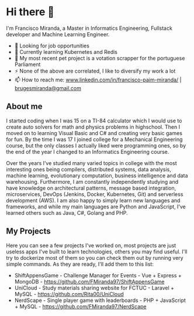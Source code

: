 # Hi there 👋

I'm Francisco Miranda, a Master in Informatics Engineering, Fullstack developer and Machine Learning Engineer.

- 🔭 Looking for job opportunities
- 🌱 Currently learning Kubernetes and Redis
- 🤔 My most recent pet project is a votation scrapper for the portuguese Parliament
- ⚡ None of the above are correlated, I like to diversify my work a lot
- 📫 How to reach me: www.linkedin.com/in/francisco-paim-miranda/ | brugesmiranda@gmail.com

## About me

I started coding when I was 15 on a TI-84 calculator which I would use to create auto solvers for math and physics problems in highschool. Then I moved on to learning Visual Basic and C# and creating very basic games for fun. By the time I was 17 I joined college for a Mechanical Engineering course, but the only classes I actually liked were programming ones, so by the end of the year I changed to an Informatics Engineering course. 

Over the years I’ve studied many varied topics in college with the most interesting ones being compilers, distributed systems, data analysis, machine learning, evolutionary computation, business intelligence and data warehousing. Furthermore, I am constantly independently studying and have knowledge on architectural patterns, message based integration, microservices, DevOps (Jenkins, Docker, Kubernetes, Git) and serverless development (AWS). I am also happy to simply learn new languages and frameworks, and while my main languages are Python and JavaScript, I’ve learned others such as Java, C#, Golang and PHP.


## My Projects
Here you can see a few projects I've worked on, most projects are just useless apps I've built to learn technologies, others you may find useful. I'll try to dockerize most of them so you can check them out by running very simple commands. As they are ready, I'll add them to this list:
 - ShiftAppensGame - Challenge Manager for Events - Vue + Express + MongoDB - https://github.com/FMiranda97/ShiftAppensGame
 - UniCloud - Study materials sharing website for FCTUC - Laravel + MySQL - https://github.com/Rita00/UniCloud
 - NerdScape - Single player game with leaderboards - PHP + JavaScript + MySQL - https://github.com/FMiranda97/NerdScape

<!--
**FMiranda97/FMiranda97** is a ✨ _special_ ✨ repository because its `README.md` (this file) appears on your GitHub profile.

Here are some ideas to get you started:

- 🔭 I’m currently working on ...
- 🌱 I’m currently learning ...
- 👯 I’m looking to collaborate on ...
- 🤔 I’m looking for help with ...
- 💬 Ask me about ...
- 📫 How to reach me: ...
- 😄 Pronouns: ...
- ⚡ Fun fact: ...
-->

